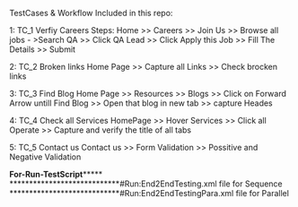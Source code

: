 TestCases & Workflow Included in this repo:

1: TC_1	Verfiy Careers	Steps: Home  >> Careers >> Join Us >> Browse all jobs - >Search QA >> Click QA Lead >> Click Apply this Job >> Fill The Details  >> Submit

2: TC_2	Broken links	Home Page  >>  Capture all Links  >>  Check brocken links

3: TC_3	Find Blog 	Home Page  >>   Resources  >>  Blogs  >>  Click on Forward Arrow untill Find Blog  >>  Open that blog in new tab  >>  capture Heades

4: TC_4	Check all Services 	HomePage  >>  Hover Services  >>  Click  all Operate  >> Capture and verify the title of all tabs

5: TC_5	Contact us	Contact us  >> Form Validation >> Possitive and Negative Validation



****************************For-Run-TestScript*********************************
****************************#Run:End2EndTesting.xml file for Sequence
****************************#Run:End2EndTestingPara.xml file for Parallel
